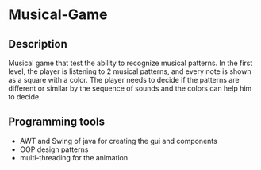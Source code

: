 # Musical-Game
## Description
Musical game that test the ability to recognize musical patterns.
In the first level, the player is listening to 2 musical patterns, and every note is shown as a square with 
a color. The player needs to decide if the patterns are different or similar by the sequence of sounds and the colors 
can help him to decide.
## Programming tools
- AWT and Swing of java for creating the gui and components
- OOP design patterns
- multi-threading for the animation

